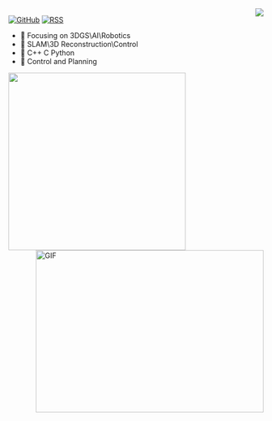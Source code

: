 <img align="right" src="https://github-readme-stats.vercel.app/api?username=Feng1909&show_icons=true&icon_color=CE1D2D&text_color=718096&bg_color=ffffff&hide_title=true" />

[![GitHub](https://img.shields.io/badge/dynamic/json?logo=github&label=GitHub&labelColor=495867&color=495867&query=%24.data.totalSubs&url=https%3A%2F%2Fapi.spencerwoo.com%2Fsubstats%2F%3Fsource%3Dgithub%26queryKey%3Dhayschan&style=flat-square)](https://github.com/Feng1909)
[![RSS](https://img.shields.io/badge/dynamic/json?logo=rss&logoColor=white&label=RSS&labelColor=95B8D1&color=95B8D1&query=%24.data.totalSubs&url=https%3A%2F%2Fapi.spencerwoo.com%2Fsubstats%2F%3Fsource%3Dfeedly%257Cinoreader%257CfeedsPub%26queryKey%3Dhttps://haysc.tech/feed.xml&style=flat-square)](https://blog.fengyunji.site/atom.xml)

- :orange_book: Focusing on 3DGS\AI\Robotics
- :hammer: SLAM\3D Reconstruction\Control
- :meat_on_bone: C++ C Python
- :blue_book: Control and Planning

<a href="https://github.com/Feng1909/Feng1909">
<img align="left" src="https://github-readme-stats.vercel.app/api/top-langs/?username=Feng1909&hide=java,html&title_color=ffffff&text_color=c9cacc&icon_color=2bbc8a&bg_color=1d1f21" width = 350/>
</a>

<img align="right" alt="GIF" src="https://github.com/abhisheknaiidu/abhisheknaiidu/blob/master/code.gif?raw=true" width="450" height="320" />
